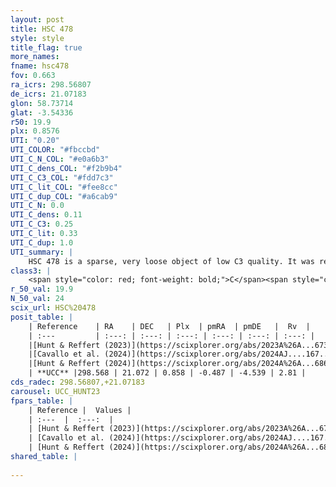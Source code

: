 ```yaml
---
layout: post
title: HSC 478
style: style
title_flag: true
more_names: 
fname: hsc478
fov: 0.663
ra_icrs: 298.56807
de_icrs: 21.07183
glon: 58.73714
glat: -3.54336
r50: 19.9
plx: 0.8576
UTI: "0.20"
UTI_COLOR: "#fbccbd"
UTI_C_N_COL: "#e0a6b3"
UTI_C_dens_COL: "#f2b9b4"
UTI_C_C3_COL: "#fdd7c3"
UTI_C_lit_COL: "#fee8cc"
UTI_C_dup_COL: "#a6cab9"
UTI_C_N: 0.0
UTI_C_dens: 0.11
UTI_C_C3: 0.25
UTI_C_lit: 0.33
UTI_C_dup: 1.0
UTI_summary: |
    HSC 478 is a sparse, very loose object of low C3 quality. It was recently reported in the literature.<br><br><span style="color: #99180f; font-weight: bold;">Warning: </span>contains less than 25 stars with <i>P>0.5</i> estimated.
class3: |
    <span style="color: red; font-weight: bold;">C</span><span style="color: red; font-weight: bold;">C</span>
r_50_val: 19.9
N_50_val: 24
scix_url: HSC%20478
posit_table: |
    | Reference    | RA    | DEC   | Plx  | pmRA  | pmDE   |  Rv  |
    | :---         | :---: | :---: | :---: | :---: | :---: | :---: |
    |[Hunt & Reffert (2023)](https://scixplorer.org/abs/2023A%26A...673A.114H) | 298.538 | 21.018 | 0.847 | -0.499 | -4.519 | 7.391 |
    |[Cavallo et al. (2024)](https://scixplorer.org/abs/2024AJ....167...12C) | 298.624 | 21.121 | 0.853 | -- | -- | -- |
    |[Hunt & Reffert (2024)](https://scixplorer.org/abs/2024A%26A...686A..42H) | 298.538 | 21.018 | 0.847 | -0.499 | -4.519 | 7.391 |
    | **UCC** |298.568 | 21.072 | 0.858 | -0.487 | -4.539 | 2.81 | 
cds_radec: 298.56807,+21.07183
carousel: UCC_HUNT23
fpars_table: |
    | Reference |  Values |
    | :---  |  :---:  |
    | [Hunt & Reffert (2023)](https://scixplorer.org/abs/2023A%26A...673A.114H) | `AV50=0.873, diffAV50=1.986, MOD50=10.237, logAge50=7.505` |
    | [Cavallo et al. (2024)](https://scixplorer.org/abs/2024AJ....167...12C) | `AV50=1.18, dMod50=10.37, logAge50=7.26, [Fe/H]50=-0.06` |
    | [Hunt & Reffert (2024)](https://scixplorer.org/abs/2024A%26A...686A..42H) | `MassJ=90.0398` |
shared_table: |
    
---
```

